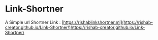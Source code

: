 # Link-Shortner
A Simple url Shortner
Link : [https://rishablinkshortner.ml](https://rishab-creator.github.io/Link-Shortner/)https://rishab-creator.github.io/Link-Shortner/
